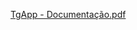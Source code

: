 [TgApp - Documentação.pdf](https://github.com/user-attachments/files/21415366/TgApp.-.Documentacao.pdf)
